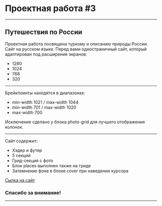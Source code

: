 # Проектная работа #3
--------------
## Путешествия по России

Проектная работа посвящена туризму и описанию природы России. Сайт на русском языке.
Перед вами одностраничный сайт, который адаптирован под расширения экранов:

* 1280
* 1024
* 768
* 320

----

Брейкпоинты находятся в диапазонах:
* min-width 1021 / max-width 1044
* min-width 701 / max-width 1020
* max-width 700

Исключение сделано у блока photo-grid для лучшего отображения колонок.

--------------
Сайт содержит:

* Хэдер и футер
* 5 секций
* Грид-секция с фото
* Блок places выполнен также на гриде
* Затемнение фона в блоке cover при наведении курсора

[Сылка на сайт](https://bambambarabam.github.io/russian-travel/index.html)

### Спасибо за внимание!
-------------------------
